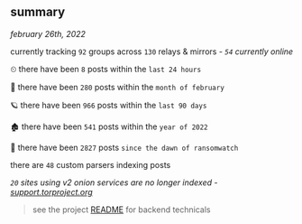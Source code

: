 
## summary
_february 26th, 2022_

currently tracking `92` groups across `130` relays & mirrors - _`54` currently online_

⏲ there have been `8` posts within the `last 24 hours`

🦈 there have been `280` posts within the `month of february`

🪐 there have been `966` posts within the `last 90 days`

🏚 there have been `541` posts within the `year of 2022`

🦕 there have been `2827` posts `since the dawn of ransomwatch`

there are `48` custom parsers indexing posts

_`20` sites using v2 onion services are no longer indexed - [support.torproject.org](https://support.torproject.org/onionservices/v2-deprecation/)_

> see the project [README](https://github.com/thetanz/ransomwatch#ransomwatch--) for backend technicals
